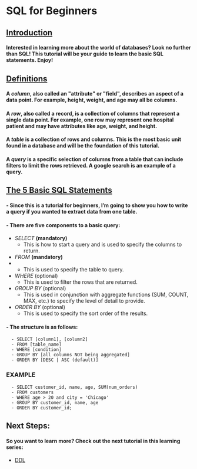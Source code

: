 # SQL for Beginners
## <ins>Introduction</ins>
#### Interested in learning more about the world of databases? Look no further than SQL! This tutorial will be your guide to learn the basic SQL statements. Enjoy!


## <ins>Definitions</ins>
#### A <i>column</i>, also called an "attribute" or "field", describes an aspect of a data point. For example, height, weight, and age may all be columns.
#### A <i>row</i>, also called a record, is a collection of columns that represent a single data point. For example, one row may represent one hospital patient and may have attributes like age, weight, and height.
#### A <i>table</i> is a collection of rows and columns. This is the most basic unit found in a database and will be the foundation of this tutorial.
#### A <i>query</i> is a specific selection of columns from a table that can include filters to limit the rows retrieved. A google search is an example of a query.

## <ins>The 5 Basic SQL Statements</ins>
#### - Since this is a tutorial for beginners, I’m going to show you how to write a query if you wanted to extract data from one table.
#### - There are five components to a basic query:
   - _SELECT_ **(mandatory)**
      - This is how to start a query and is used to specify the columns to return.
   - _FROM_ **(mandatory)**
   -  - This is used to specify the table to query.
   - _WHERE_ (optional)
      - This is used to filter the rows that are returned.
   - _GROUP BY_ (optional)
      - This is used in conjunction with aggregate functions (SUM, COUNT, MAX, etc.) to specify the level of detail to provide.
   - _ORDER BY_ (optional)
      - This is used to specify the sort order of the results.
#### - The structure is as follows:
      - SELECT [column1], [column2]
      - FROM [table_name]
      - WHERE [condition]
      - GROUP BY [all columns NOT being aggregated]
      - ORDER BY [DESC | ASC (default)]
### EXAMPLE
      - SELECT customer_id, name, age, SUM(num_orders)
      - FROM customers
      - WHERE age > 20 and city = 'Chicago'
      - GROUP BY customer_id, name, age
      - ORDER BY customer_id;

## Next Steps:
#### So you want to learn more? Check out the next tutorial in this learning series:
- [DDL](https://github.com/uvudataclub2022/UVU-2022-2023/blob/Data-Analytics/Relational%20Databases%20(SQL)/Tutorials/SQL/DDL.md)
